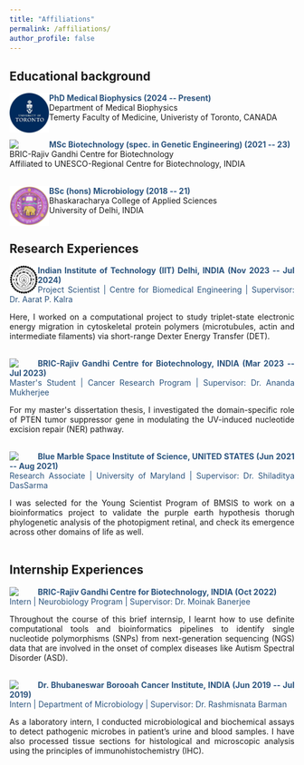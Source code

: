 ```yaml
---
title: "Affiliations"
permalink: /affiliations/
author_profile: false
---
```

<style> body {text-align: justify} </style> <!-- Justify text. -->

## Educational background
<img src="/images/logo-uoft.png"
    width="70"
    hspace="0"
    align="left"> <span style="color:#2B547E">**PhD Medical Biophysics (2024 -- Present)**</span> <br>
    <span> Department of Medical Biophysics </span> <br>
    <span> Temerty Faculty of Medicine, Univeristy of Toronto, CANADA </span> <br> <br>

<img src="/images/logo_rgcb.png"
    width="70"
    hspace="0"
    align="left"> <span style="color:#2B547E">**MSc Biotechnology (spec. in Genetic Engineering) (2021 -- 23)**</span> <br>
    <span> BRIC-Rajiv Gandhi Centre for Biotechnology </span> <br>
    <span> Affiliated to UNESCO-Regional Centre for Biotechnology, INDIA </span> <br> <br>

<img src="/images/logo_du.png"
    width="70"
    hspace="0"
    align="left"> <span style="color:#2B547E">**BSc (hons) Microbiology (2018 -- 21)**</span> <br>
    <span> Bhaskaracharya College of Applied Sciences </span> <br>
    <span> University of Delhi, INDIA </span> <br> <br>

## Research Experiences
<img src="/images/logo-iitd-new.png"
    width="50"
    hspace="0"
    align="left"> <span style="color:#2B547E">**Indian Institute of Technology (IIT) Delhi, INDIA (Nov 2023 -- Jul 2024)**</span> <br>
    <span style="color:#2B547E"> Project Scientist | Centre for Biomedical Engineering | Supervisor: Dr. Aarat P. Kalra </span> <br>

Here, I worked on a computational project to study triplet-state electronic energy migration in cytoskeletal protein polymers (microtubules, actin and intermediate filaments) via short-range Dexter Energy Transfer (DET).
<br><br>

<img src="/images/logo_rgcb.png"
    width="50"
    hspace="0"
    align="left"> <span style="color:#2B547E">**BRIC-Rajiv Gandhi Centre for Biotechnology, INDIA (Mar 2023 -- Jul 2023)**</span> <br> 
    <span style="color:#2B547E"> Master's Student | Cancer Research Program | Supervisor: Dr. Ananda Mukherjee </span> <br>

For my master's dissertation thesis, I investigated the domain-specific role of PTEN tumor suppressor gene in modulating the UV-induced nucleotide excision repair (NER) pathway.
<br><br>

<img src="/images/logo_bmsis.png"
    width="50"
    hspace="0"
    align="left"> <span style="color:#2B547E">**Blue Marble Space Institute of Science, UNITED STATES (Jun 2021 -- Aug 2021)**</span> <br>
    <span style="color:#2B547E"> Research Associate | University of Maryland | Supervisor: Dr. Shiladitya DasSarma </span> <br>

I was selected for the Young Scientist Program of BMSIS to work on a bioinformatics project to validate the purple earth hypothesis thorugh phylogenetic analysis of the photopigment retinal, and check its emergence across other domains of life as well.
<br><br>

## Internship Experiences

<img src="/images/logo_rgcb.png"
    width="50"
    hspace="0"
    align="left"> <span style="color:#2B547E">**BRIC-Rajiv Gandhi Centre for Biotechnology, INDIA (Oct 2022)**</span> <br>
    <span style="color:#2B547E"> Intern | Neurobiology Program | Supervisor: Dr. Moinak Banerjee </span> <br>

Throughout the course of this brief internsip, I learnt how to use definite computational tools and bioinformatics pipelines to identify single nucleotide polymorphisms (SNPs) from next-generation sequencing (NGS) data that are involved in the onset of complex diseases like Autism Spectral Disorder (ASD).
<br><br>

<img src="/images/logo_bbci.png"
    width="50"
    hspace="0"
    align="left"> <span style="color:#2B547E">**Dr. Bhubaneswar Borooah Cancer Institute, INDIA (Jun 2019 -- Jul 2019)**</span> <br>
    <span style="color:#2B547E"> Intern | Department of Microbiology | Supervisor: Dr. Rashmisnata Barman </span> <br>

As a laboratory intern, I conducted microbiological and biochemical assays to detect pathogenic microbes in patient’s urine and blood samples. I have also processed tissue sections for histological and microscopic analysis using the principles of immunohistochemistry (IHC).
<br>
